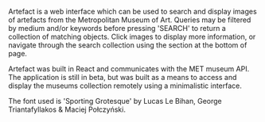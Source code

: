 Artefact is a web interface which can be used to search and display images of artefacts from the Metropolitan Museum of Art. Queries may be filtered by medium and/or keywords before pressing 'SEARCH' to return a collection of matching objects. Click images to display more information, or navigate through the search collection using the section at the bottom of page. 
    
 Artefact was built in React and communicates with the MET museum API. The application is still in beta, but was built as a means to access and display the museums collection remotely using a minimalistic interface.
    
 The font used is 'Sporting Grotesque' by Lucas Le Bihan, George Triantafyllakos & Maciej Połczyński.
